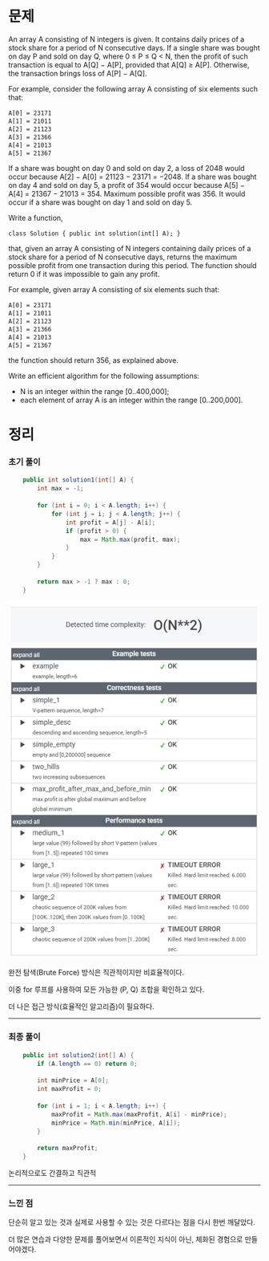 # 문제

An array A consisting of N integers is given. It contains daily prices of a stock share for a period of N consecutive days. If a single share was bought on day P and sold on day Q, where 0 ≤ P ≤ Q < N, then the profit of such transaction is equal to A[Q] − A[P], provided that A[Q] ≥ A[P]. Otherwise, the transaction brings loss of A[P] − A[Q].

For example, consider the following array A consisting of six elements such that:

    A[0] = 23171
    A[1] = 21011
    A[2] = 21123
    A[3] = 21366
    A[4] = 21013
    A[5] = 21367

If a share was bought on day 0 and sold on day 2, a loss of 2048 would occur because A[2] − A[0] = 21123 − 23171 = −2048. If a share was bought on day 4 and sold on day 5, a profit of 354 would occur because A[5] − A[4] = 21367 − 21013 = 354. Maximum possible profit was 356. It would occur if a share was bought on day 1 and sold on day 5.

Write a function,

    class Solution { public int solution(int[] A); }

that, given an array A consisting of N integers containing daily prices of a stock share for a period of N consecutive days, returns the maximum possible profit from one transaction during this period. The function should return 0 if it was impossible to gain any profit.

For example, given array A consisting of six elements such that:

    A[0] = 23171
    A[1] = 21011
    A[2] = 21123
    A[3] = 21366
    A[4] = 21013
    A[5] = 21367

the function should return 356, as explained above.

Write an efficient algorithm for the following assumptions:

* N is an integer within the range [0..400,000];
* each element of array A is an integer within the range [0..200,000].

# 정리

### 초기 풀이

```java
    public int solution1(int[] A) {
        int max = -1;

        for (int i = 0; i < A.length; i++) {
            for (int j = i; j < A.length; j++) {
                int profit = A[j] - A[i];
                if (profit > 0) {
                    max = Math.max(profit, max);
                }
            }
        }

        return max > -1 ? max : 0;
    }
```

![MaxProfit_1](../../../../images/img_MaxProfit_1.png)

완전 탐색(Brute Force) 방식은 직관적이지만 비효율적이다.

이중 for 루프를 사용하여 모든 가능한 (P, Q) 조합을 확인하고 있다.

더 나은 접근 방식(효율적인 알고리즘)이 필요하다.

---

### 최종 풀이

```java
    public int solution2(int[] A) {
        if (A.length == 0) return 0;

        int minPrice = A[0];
        int maxProfit = 0;

        for (int i = 1; i < A.length; i++) {
            maxProfit = Math.max(maxProfit, A[i] - minPrice);
            minPrice = Math.min(minPrice, A[i]);
        }

        return maxProfit;
    }
```

논리적으로도 간결하고 직관적

---

### 느낀 점

단순히 알고 있는 것과 실제로 사용할 수 있는 것은 다르다는 점을 다시 한번 깨달았다.

더 많은 연습과 다양한 문제를 풀어보면서 이론적인 지식이 아닌, 체화된 경험으로 만들어야겠다.